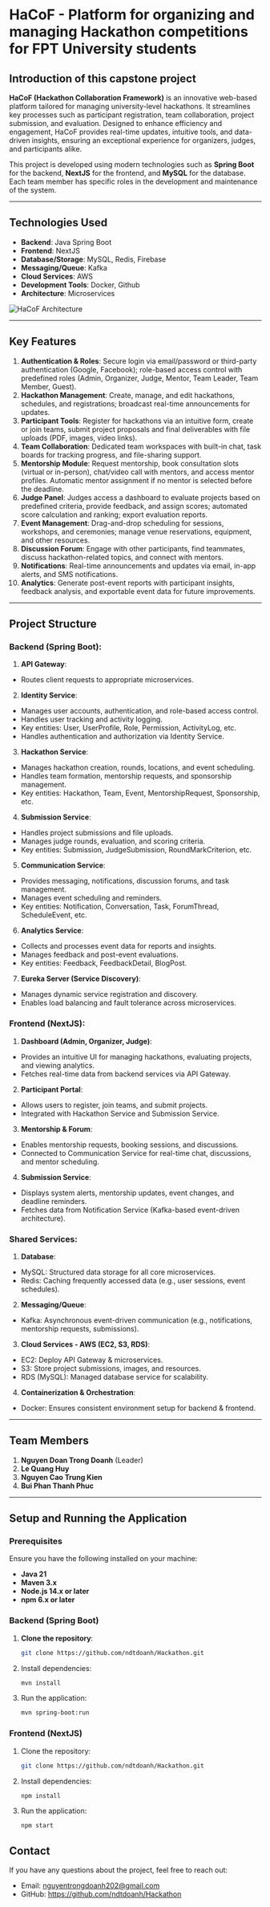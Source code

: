 # HaCoF - Platform for organizing and managing Hackathon competitions for FPT University students

## Introduction of this capstone project

**HaCoF (Hackathon Collaboration Framework)** is an innovative web-based platform tailored for managing university-level hackathons. It streamlines key processes such as participant registration, team collaboration, project submission, and evaluation. Designed to enhance efficiency and engagement, HaCoF provides real-time updates, intuitive tools, and data-driven insights, ensuring an exceptional experience for organizers, judges, and participants alike.

This project is developed using modern technologies such as **Spring Boot** for the backend, **NextJS** for the frontend, and **MySQL** for the database. Each team member has specific roles in the development and maintenance of the system.

--- --- ---- ------- -----

## Technologies Used

- **Backend**: Java Spring Boot
- **Frontend**: NextJS
- **Database/Storage**: MySQL, Redis, Firebase
- **Messaging/Queue**: Kafka
- **Cloud Services**: AWS
- **Development Tools**: Docker, Github
- **Architecture**: Microservices

![HaCoF Architecture](https://github.com/user-attachments/assets/50a68760-2ee9-48a6-ba34-c55ec589c65f)

---

## Key Features

1. **Authentication & Roles**: Secure login via email/password or third-party authentication (Google, Facebook); role-based access control with predefined roles (Admin, Organizer, Judge, Mentor, Team Leader, Team Member, Guest).
2. **Hackathon Management**: Create, manage, and edit hackathons, schedules, and registrations; broadcast real-time announcements for updates.
3. **Participant Tools**: Register for hackathons via an intuitive form, create or join teams, submit project proposals and final deliverables with file uploads (PDF, images, video links).
4. **Team Collaboration**: Dedicated team workspaces with built-in chat, task boards for tracking progress, and file-sharing support.
5. **Mentorship Module**: Request mentorship, book consultation slots (virtual or in-person), chat/video call with mentors, and access mentor profiles. Automatic mentor assignment if no mentor is selected before the deadline.
6. **Judge Panel**: Judges access a dashboard to evaluate projects based on predefined criteria, provide feedback, and assign scores; automated score calculation and ranking; export evaluation reports.
7. **Event Management**: Drag-and-drop scheduling for sessions, workshops, and ceremonies; manage venue reservations, equipment, and other resources.
8. **Discussion Forum**: Engage with other participants, find teammates, discuss hackathon-related topics, and connect with mentors.
9. **Notifications**: Real-time announcements and updates via email, in-app alerts, and SMS notifications.
10. **Analytics**: Generate post-event reports with participant insights, feedback analysis, and exportable event data for future improvements.

---

## Project Structure

### Backend (Spring Boot):
1. **API Gateway**:
- Routes client requests to appropriate microservices.
2. **Identity Service**:
- Manages user accounts, authentication, and role-based access control.
- Handles user tracking and activity logging.
- Key entities: User, UserProfile, Role, Permission, ActivityLog, etc.
- Handles authentication and authorization via Identity Service.
3. **Hackathon Service**:
- Manages hackathon creation, rounds, locations, and event scheduling.
- Handles team formation, mentorship requests, and sponsorship management.
- Key entities: Hackathon, Team, Event, MentorshipRequest, Sponsorship, etc.
4. **Submission Service**:
- Handles project submissions and file uploads.
- Manages judge rounds, evaluation, and scoring criteria.
- Key entities: Submission, JudgeSubmission, RoundMarkCriterion, etc.
5. **Communication Service**:
- Provides messaging, notifications, discussion forums, and task management.
- Manages event scheduling and reminders.
- Key entities: Notification, Conversation, Task, ForumThread, ScheduleEvent, etc.
6. **Analytics Service**:
- Collects and processes event data for reports and insights.
- Manages feedback and post-event evaluations.
- Key entities: Feedback, FeedbackDetail, BlogPost.
7. **Eureka Server (Service Discovery)**:
- Manages dynamic service registration and discovery.
- Enables load balancing and fault tolerance across microservices.

### Frontend (NextJS):
1. **Dashboard (Admin, Organizer, Judge)**:
- Provides an intuitive UI for managing hackathons, evaluating projects, and viewing analytics.
- Fetches real-time data from backend services via API Gateway.
2. **Participant Portal**:
- Allows users to register, join teams, and submit projects.
- Integrated with Hackathon Service and Submission Service.
3. **Mentorship & Forum**:
- Enables mentorship requests, booking sessions, and discussions.
- Connected to Communication Service for real-time chat, discussions, and mentor scheduling.
4. **Submission Service**:
- Displays system alerts, mentorship updates, event changes, and deadline reminders.
- Fetches data from Notification Service (Kafka-based event-driven architecture).

### Shared Services:
1. **Database**:
- MySQL: Structured data storage for all core microservices.
- Redis: Caching frequently accessed data (e.g., user sessions, event schedules).
2. **Messaging/Queue**:
- Kafka: Asynchronous event-driven communication (e.g., notifications, mentorship requests, submissions).
3. **Cloud Services - AWS (EC2, S3, RDS)**:
- EC2: Deploy API Gateway & microservices.
- S3: Store project submissions, images, and resources.
- RDS (MySQL): Managed database service for scalability.
4. **Containerization & Orchestration**:
- Docker: Ensures consistent environment setup for backend & frontend.

---

## Team Members

1. **Nguyen Doan Trong Doanh** (Leader)
2. **Le Quang Huy**
3. **Nguyen Cao Trung Kien**
4. **Bui Phan Thanh Phuc**

---

## Setup and Running the Application

### Prerequisites

Ensure you have the following installed on your machine:
- **Java 21**
- **Maven 3.x**
- **Node.js 14.x or later**
- **npm 6.x or later**
  
### Backend (Spring Boot)

1. **Clone the repository**:
   ```bash
   git clone https://github.com/ndtdoanh/Hackathon.git
   ```
2. Install dependencies:
   ```bash
   mvn install
   ```
3. Run the application:
   ```bash
   mvn spring-boot:run
   ```

### Frontend (NextJS)

1. Clone the repository:
   ```bash
   git clone https://github.com/ndtdoanh/Hackathon.git
   ```
2. Install dependencies:
   ```bash
   npm install
   ```
3. Run the application:
   ```bash
   npm start
   ```

## Contact

If you have any questions about the project, feel free to reach out:

- Email: nguyentrongdoanh202@gmail.com
- GitHub: https://github.com/ndtdoanh/Hackathon
